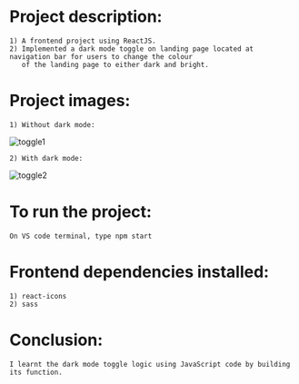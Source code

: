 #   Project description:
    1) A frontend project using ReactJS.
    2) Implemented a dark mode toggle on landing page located at navigation bar for users to change the colour
       of the landing page to either dark and bright.

#   Project images:
    1) Without dark mode:
![toggle1](https://github.com/kevinandris/DarkModeToggler/assets/102328858/b51b8db2-3d3c-477e-a1c1-42ca5c5362a6)

    2) With dark mode:
![toggle2](https://github.com/kevinandris/DarkModeToggler/assets/102328858/42f08a65-5873-41ca-8deb-507dc90cfba3)
    
#   To run the project:
    On VS code terminal, type npm start

#   Frontend dependencies installed:
    1) react-icons
    2) sass

#   Conclusion:
    I learnt the dark mode toggle logic using JavaScript code by building its function.
       
